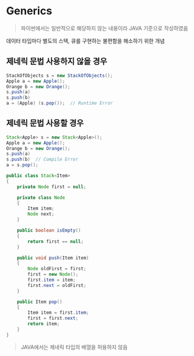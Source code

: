 # Generics

> 파이썬에서는 일반적으로 해당하지 않는 내용이라 JAVA 기준으로 작성하였음

데이터 타입마다 별도의 스택, 큐를 구현하는 불편함을 해소하기 위한 개념

## 제네릭 문법 사용하지 않을 경우

```java
StackOfObjects s = new StackOfObjects();
Apple a = new Apple();
Orange b = new Orange();
s.push(a)
s.push(b)
a = (Apple) (s.pop());  // Runtime Error
```

## 제네릭 문법 사용할 경우

```java
Stack<Apple> s = new Stack<Apple>();
Apple a = new Apple();
Orange b = new Orange();
s.push(a)
s.push(b)  // Compile Error
a = s.pop();
```

```java
public class Stack<Item>
{
    private Node first = null;

    private class Node
    {
        Item item;
        Node next;
    }

    public boolean isEmpty()
    {
        return first == null;
    }

    public void push(Item item)
    {
        Node oldFirst = first;
        first = new Node();
        first.item = item;
        first.next = oldFirst;
    }

    public Item pop()
    {
        Item item = first.item;
        first = first.next;
        return item;
    }
}
```

> JAVA에서는 제네릭 타입의 배열을 허용하지 않음
